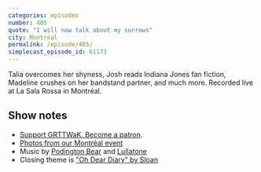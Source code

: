 ```yaml
---
categories: episodes
number: 405
quote: "I will now talk about my sorrows"
city: Montréal
permalink: /episode/405/
simplecast_episode_id: 61173
---
```


Talia overcomes her shyness, Josh reads Indiana Jones fan fiction, Madeline crushes on her bandstand partner, and much more. Recorded live at La Sala Rossa in Montréal.

## Show notes
* [Support GRTTWaK. Become a patron](https://grownupsreadthingstheywroteaskids.com/support/?utm_source=podcast&utm_medium=referral&utm_campaign=405).
* [Photos from our Montréal event](https://www.facebook.com/media/set/?set=a.10154391838768600.1073741883.121054468599&type=1&l=228b64933e)
* Music by [Podington Bear](https://geo.itunes.apple.com/us/artist/podington-bear/id250459572?at=10lR7u&mt=1&app=music) and [Lullatone](https://geo.itunes.apple.com/us/artist/lullatone/id34467705?at=10lR7u&mt=1&app=music)
* Closing theme is ["Oh Dear Diary" by Sloan](http://sloan.spinshop.com/details/9850)